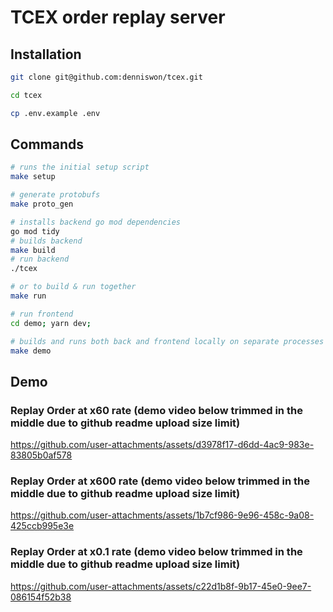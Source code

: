 # TCEX order replay server

## Installation

```bash
git clone git@github.com:denniswon/tcex.git

cd tcex

cp .env.example .env
```

## Commands

```bash
# runs the initial setup script
make setup

# generate protobufs
make proto_gen

# installs backend go mod dependencies
go mod tidy
# builds backend
make build
# run backend
./tcex

# or to build & run together
make run

# run frontend
cd demo; yarn dev;

# builds and runs both back and frontend locally on separate processes
make demo
```

## Demo

### Replay Order at x60 rate (demo video below trimmed in the middle due to github readme upload size limit)
https://github.com/user-attachments/assets/d3978f17-d6dd-4ac9-983e-83805b0af578

### Replay Order at x600 rate (demo video below trimmed in the middle due to github readme upload size limit)
https://github.com/user-attachments/assets/1b7cf986-9e96-458c-9a08-425ccb995e3e

### Replay Order at x0.1 rate (demo video below trimmed in the middle due to github readme upload size limit)
https://github.com/user-attachments/assets/c22d1b8f-9b17-45e0-9ee7-086154f52b38


